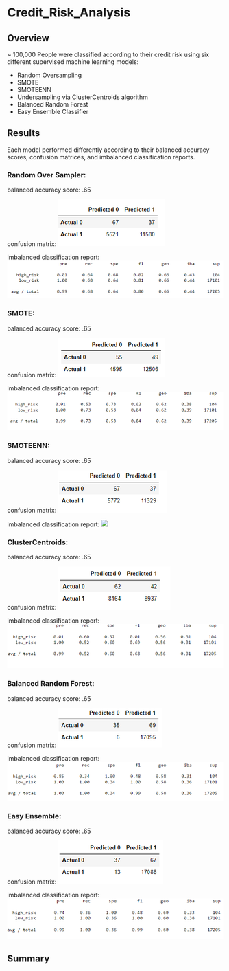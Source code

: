 # Credit_Risk_Analysis

## Overview

~ 100,000 People were classified according to their credit risk using six different supervised machine learning models:
  * Random Oversampling
  * SMOTE
  * SMOTEENN
  * Undersampling via ClusterCentroids algorithm
  * Balanced Random Forest
  * Easy Ensemble Classifier


## Results

Each model performed differently according to their balanced accuracy scores, confusion matrices, and imbalanced classification reports.

### Random Over Sampler:

balanced accuracy score: .65

confusion matrix:
![](images/oversampling_cm.PNG)

imbalanced classification report:
![](images/oversampling_report.PNG)

### SMOTE:

balanced accuracy score: .65

confusion matrix:
![](images/SMOTE_cm.PNG)

imbalanced classification report:
![](images/SMOTE_report.PNG)

### SMOTEENN:

balanced accuracy score: .65

confusion matrix:
![](images/SMOTEENN_cm.PNG)

imbalanced classification report:
![](images/SMOTEENN_reprot.PNG)

### ClusterCentroids:

balanced accuracy score: .65

confusion matrix:
![](images/undersampling_cm.PNG)

imbalanced classification report:
![](images/undersampling_report.PNG)

### Balanced Random Forest:

balanced accuracy score: .65

confusion matrix:
![](images/randomforest_cm.PNG)

imbalanced classification report:
![](images/randomforest_report.PNG)

### Easy Ensemble:

balanced accuracy score: .65

confusion matrix:
![](images/easye_cm.PNG)

imbalanced classification report:
![](images/easye_report.PNG)

## Summary
